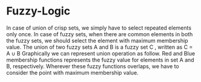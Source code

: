# Fuzzy-Logic
In case of union of crisp sets, we simply have to select repeated elements only once. In case of fuzzy 
sets, when there are common elements in both the fuzzy sets, we should select the element 
with maximum membership value.
The union of two fuzzy sets A and B is a fuzzy set C , written as C = A ∪ B
Graphically we can represent union operation as follow. Red and Blue membership functions 
represents the fuzzy value for elements in set A and B, respectively. Wherever these fuzzy functions 
overlaps, we have to consider the point with maximum membership value.
